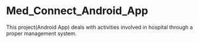 # Med_Connect_Android_App
This project(Android App) deals with activities involved in hospital through a proper management system.

